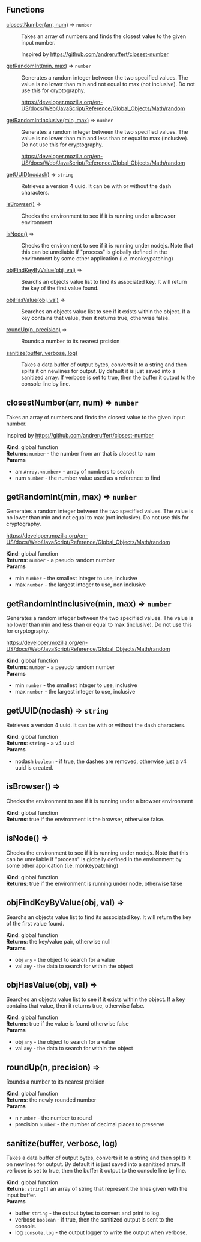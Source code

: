 ## Functions

<dl>
<dt><a href="#closestNumber">closestNumber(arr, num)</a> ⇒ <code>number</code></dt>
<dd><p>Takes an array of numbers and finds the closest value to the given
input number.</p>
<p>Inspired by <a href="https://github.com/andreruffert/closest-number">https://github.com/andreruffert/closest-number</a></p>
</dd>
<dt><a href="#getRandomInt">getRandomInt(min, max)</a> ⇒ <code>number</code></dt>
<dd><p>Generates a random integer between the two specified values.  The value is
no lower than min and not equal to max (not inclusive).  Do not use this
for cryptography.</p>
<p><a href="https://developer.mozilla.org/en-US/docs/Web/JavaScript/Reference/Global_Objects/Math/random">https://developer.mozilla.org/en-US/docs/Web/JavaScript/Reference/Global_Objects/Math/random</a></p>
</dd>
<dt><a href="#getRandomIntInclusive">getRandomIntInclusive(min, max)</a> ⇒ <code>number</code></dt>
<dd><p>Generates a random integer between the two specified values.  The value is
no lower than min and less than or equal to max (inclusive).  Do not use this
for cryptography.</p>
<p><a href="https://developer.mozilla.org/en-US/docs/Web/JavaScript/Reference/Global_Objects/Math/random">https://developer.mozilla.org/en-US/docs/Web/JavaScript/Reference/Global_Objects/Math/random</a></p>
</dd>
<dt><a href="#getUUID">getUUID(nodash)</a> ⇒ <code>string</code></dt>
<dd><p>Retrieves a version 4 uuid.  It can be with or without the dash characters.</p>
</dd>
<dt><a href="#isBrowser">isBrowser()</a> ⇒</dt>
<dd><p>Checks the environment to see if it is running under a browser environment</p>
</dd>
<dt><a href="#isNode">isNode()</a> ⇒</dt>
<dd><p>Checks the environment to see if it is running under nodejs.  Note that
this can be unreliable if &quot;process&quot; is globally defined in the
environment by some other application (i.e. monkeypatching)</p>
</dd>
<dt><a href="#objFindKeyByValue">objFindKeyByValue(obj, val)</a> ⇒</dt>
<dd><p>Searchs an objects value list to find its associated key.  It will return
the key of the first value found.</p>
</dd>
<dt><a href="#objHasValue">objHasValue(obj, val)</a> ⇒</dt>
<dd><p>Searches an objects value list to see if it exists within the object.
If a key contains that value, then it returns true, otherwise false.</p>
</dd>
<dt><a href="#roundUp">roundUp(n, precision)</a> ⇒</dt>
<dd><p>Rounds a number to its nearest prcision</p>
</dd>
<dt><a href="#sanitize">sanitize(buffer, verbose, log)</a></dt>
<dd><p>Takes a data buffer of output bytes, converts it to a string and then splits
it on newlines for output.  By default it is just saved into a sanitized
array.  If verbose is set to true, then the buffer it output to the console
line by line.</p>
</dd>
</dl>

<a name="closestNumber"></a>

## closestNumber(arr, num) ⇒ <code>number</code>
Takes an array of numbers and finds the closest value to the given
input number.

Inspired by https://github.com/andreruffert/closest-number

**Kind**: global function  
**Returns**: <code>number</code> - the number from arr that is closest to num  
**Params**

- arr <code>Array.&lt;number&gt;</code> - array of numbers to search
- num <code>number</code> - the number value used as a reference to find

<a name="getRandomInt"></a>

## getRandomInt(min, max) ⇒ <code>number</code>
Generates a random integer between the two specified values.  The value is
no lower than min and not equal to max (not inclusive).  Do not use this
for cryptography.

https://developer.mozilla.org/en-US/docs/Web/JavaScript/Reference/Global_Objects/Math/random

**Kind**: global function  
**Returns**: <code>number</code> - a pseudo random number  
**Params**

- min <code>number</code> - the smallest integer to use, inclusive
- max <code>number</code> - the largest integer to use, non inclusive

<a name="getRandomIntInclusive"></a>

## getRandomIntInclusive(min, max) ⇒ <code>number</code>
Generates a random integer between the two specified values.  The value is
no lower than min and less than or equal to max (inclusive).  Do not use this
for cryptography.

https://developer.mozilla.org/en-US/docs/Web/JavaScript/Reference/Global_Objects/Math/random

**Kind**: global function  
**Returns**: <code>number</code> - a pseudo random number  
**Params**

- min <code>number</code> - the smallest integer to use, inclusive
- max <code>number</code> - the largest integer to use, inclusive

<a name="getUUID"></a>

## getUUID(nodash) ⇒ <code>string</code>
Retrieves a version 4 uuid.  It can be with or without the dash characters.

**Kind**: global function  
**Returns**: <code>string</code> - a v4 uuid  
**Params**

- nodash <code>boolean</code> - if true, the dashes are removed, otherwise just a
v4 uuid is created.

<a name="isBrowser"></a>

## isBrowser() ⇒
Checks the environment to see if it is running under a browser environment

**Kind**: global function  
**Returns**: true if the environment is the browser, otherwise false.  
<a name="isNode"></a>

## isNode() ⇒
Checks the environment to see if it is running under nodejs.  Note that
this can be unreliable if "process" is globally defined in the
environment by some other application (i.e. monkeypatching)

**Kind**: global function  
**Returns**: true if the environment is running under node, otherwise false  
<a name="objFindKeyByValue"></a>

## objFindKeyByValue(obj, val) ⇒
Searchs an objects value list to find its associated key.  It will return
the key of the first value found.

**Kind**: global function  
**Returns**: the key/value pair, otherwise null  
**Params**

- obj <code>any</code> - the object to search for a value
- val <code>any</code> - the data to search for within the object

<a name="objHasValue"></a>

## objHasValue(obj, val) ⇒
Searches an objects value list to see if it exists within the object.
If a key contains that value, then it returns true, otherwise false.

**Kind**: global function  
**Returns**: true if the value is found otherwise false  
**Params**

- obj <code>any</code> - the object to search for a value
- val <code>any</code> - the data to search for within the object

<a name="roundUp"></a>

## roundUp(n, precision) ⇒
Rounds a number to its nearest prcision

**Kind**: global function  
**Returns**: the newly rounded number  
**Params**

- n <code>number</code> - the number to round
- precision <code>number</code> - the number of decimal places to preserve

<a name="sanitize"></a>

## sanitize(buffer, verbose, log)
Takes a data buffer of output bytes, converts it to a string and then splits
it on newlines for output.  By default it is just saved into a sanitized
array.  If verbose is set to true, then the buffer it output to the console
line by line.

**Kind**: global function  
**Retuns**: <code>string[]</code> an array of string that represent the lines given with
the input buffer.  
**Params**

- buffer <code>string</code> - the output bytes to convert and print to log.
- verbose <code>boolean</code> - if true, then the sanitized output is sent to
the console.
- log <code>console.log</code> - the output logger to write the output when verbose.

